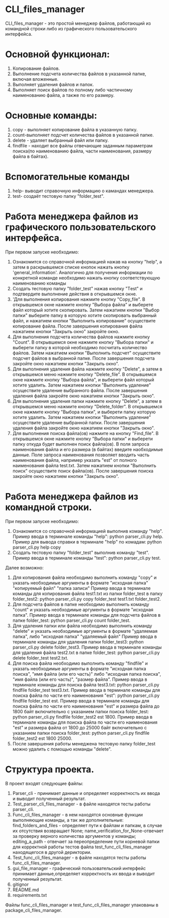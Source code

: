 # CLI_files_manager

CLI_files_manager - это простой менеджер файлов, работающий из командной строки либо из
графического пользовательского интерфейса.

# Основной функционал:
1. Копирование файлов.
2. Выполнение подсчета количества файлов в указанной папке, включая вложенные.
3. Выполняет удаления файлов и папок.
4. Выполняет поиск файлов по полному либо частичному наименованию файла, а также
по его размеру.

# Основные команды:
1. copy - выполняет копирование файла в указанную папку.
2. count-выполняет подсчет количества файлов в указанной папке.
3. delete - удаляет выбранный файл или папку.
4. findfile - находит все файлы отвечающие  заданным параметрам поиска(по наименованию файла, части наименования,
размеру файла в байтах). 

# Вспомогательные команды
1. help- выводит справочную информацию о камандах менеджера.
2. test- создаёт тестовую папку "folder_test".


# Работа менеджера файлов из графического пользовательского интерфейса.
При первом запуске необходимо:

1. Ознакомится со справочной информацией  нажав на кнопку "help", а затем в раскрывшемся списке кнопок
нажать кнопку 'general_information'.
Аналогично для получения информации по конкретной команде необходимо нажать кнопку соответствующую наименованию команды
2. Создать тестовую папку "folder_test" нажав кнопку "Тest" и подтвердите выполнение действия в открывшемся окне.
3. 'Для выполнения копирования нажмите кнопку "Copy_file". В открывшемся окне нажмите кнопку "Выбора файла" и
выберете файл который хотите скопировать. Затем нажатием кнопки "Выбор папки" выберите папку в которую хотите скопировать
выбранный файл, и нажатием кнопки "Выполнить копирование" осуществите копирование файла. После завершения копирования
файла нажатием кнопки "Закрыть окно" закройте окно.
4. Для выполнения подсчета количества файлов  нажмите кнопку "Count". В открывшемся окне нажмите кнопку "Выбора папки" и
выберети папку в которой необходимо посчитать количество файлов. Затем нажатием кнопки "Выполнить подсчет" осуществите
подсчет файлов в выбранной папке. После завершения подсчета закройте окно нажатием кнопки "Закрыть окно".
5. Для выполнения удаления файла нажмите кнопку "Delete", а затем в открывшемся меню нажмите кнопку "Delete_file". 
В открывшемся окне нажмите кнопку "Выбора файла", и выберети файл который хотите удалить. Затем нажатием кнопки
"Выполнить удаление" осуществите удаление выбранного файла. После завершения удаления файла закройте окно нажатием
кнопки "Закрыть окно".
6. Для выполнения удаления папки нажмите кнопку "Delete", а затем в открывшемся меню нажмите кнопку "Delete_folder". 
В открывшемся окне нажмите кнопку "Выбора папки", и выберети папку которую хотите удалить. Затем нажатием кнопки
"Выполнить удаление" осуществите удаление выбранной папки. После завершения удаления файла закройте окно нажатием
кнопки "Закрыть окно".
7. Для выполнения поиска файла(ов) нажмите на кнопку "Find_file". В открывшемся окне нажмите кнопку "Выбора папки" и
выберети папку откуда будет выполнен поиск файла(ов). В поля запроса наименования файла и его размера (в байтах) введите
наобходимые данные. Поле запроса наименования позволяет вводить часть наименования файла, например указать "est" от 
полного наименования файла test.txt. Затем нажатием кнопки "Выполнить поиск" осуществите поиск файла(ов). После завершения поиска 
закройте окно нажатием кнопки "Закрыть окно".


# Работа менеджера файлов из командной строки.
При первом запуске необходимо:

1. Ознакомится со справочной информацией выполнив команду "help".
Пример ввода в терминале команды "help": python parser_cli.py help.
Пример для вывода справки в терминале "help" по комадам: python parser_cli.py help copy
2. Создать тестовую папку "folder_test" выполнив команду "test".
Пример ввода в терминале команды "test": python parser_cli.py test.

Далее возможно:
1. Для копирования файла необходимо выполнить команду "copy" и указать 
необходимые аргументы в формате "исходная папка" "копируемый файл" "папка записи"
Пример ввода в терминале команды для копирования файла test1.txt из папки folder_test в папку folder_test2:
python parser_cli.py copy folder_test test1.txt folder_test2.
2. Для подсчета файлов в папке необходимо выполнить команду "count" и указать 
необходимые аргументы в формате "исходная папка".
Пример ввода в терминале команды для подсчета файлов в папке folder_test:
python parser_cli.py count folder_test.
3. Для удаления папки или файла необходимо выполнить команду "delete" и указать 
необходимые аргументы в формате "удаляемая папка", либо "исходная папка" "удаляемый файл"
Пример ввода в терминале команды для удаления папки folder_test3:
python parser_cli.py delete folder_test3.
Пример ввода в терминале команды для удаления файла test2.txt в папке folder_test:
python parser_cli.py delete folder_test test2.txt.
4. Для поиска файла необходимо выполнить команду "findfile" и указать 
необходимые аргументы в формате "исходная папка поиска", "имя файла (или его часть)"
либо "исходная папка поиска", "имя файла (или его часть)", "размер файла".
Пример ввода в терминале команды для поиска файла test3.txt:
python parser_cli.py findfile  folder_test test3.txt.
Пример ввода в терминале команды для поиска файла по части его наименования "est":
python parser_cli.py findfile  folder_test est.
Пример ввода в терминале команды для поиска файла по части его наименования "est" и размера файла до 1800 байт включительно c указанием папки поиска folder_test:
python parser_cli.py findfile folder_test2 est 1800.
Пример ввода в терминале команды для поиска файла по части его наименования "est" и размера файла от 1800  до 25000 байт включительно c указанием папки поиска folder_test:
python parser_cli.py findfile folder_test2 est 1800 25000.
5. После завершения работы менеджена тестовую папку folder_test можно удалить с помощью
команды "delete".

# Структура проекта.
В проект входят следующие файлы:
1. Parser_cli - принимает данные и определяет корректность их ввода и выводит полученный результат.
2. Test_parser_cli_files_manager - в файле находятся тесты работы parser_cli.
3. Func_cli_files_manager - в нем находятся основные функции выполняющие команды,
а так же дополнительные: find_folders_and_files - определяет пути к файлам и папкам,
в случае их отсутствия возвращает None; name_verification_for_None-отвечает
за проверку верного количества аргументов у команды; editing_a_path - отвечает за
переопределение пути корневой папки для корректной работы тестов файла 
test_func_cli_files_manager находящегося в другой дериктории.
4. Test_func_cli_files_manager - в файле находятся тесты работы func_cli_files_manager.
5. gui_file_manager - графический пользовательский интерфейс принимает данные,определяет корректность их ввода и 
выводит полученный результат.
6. gitignor
7. README.md
8. requirements.txt

Файлы func_cli_files_manager и test_func_cli_files_manager упакованы в package_cli_files_manager.


